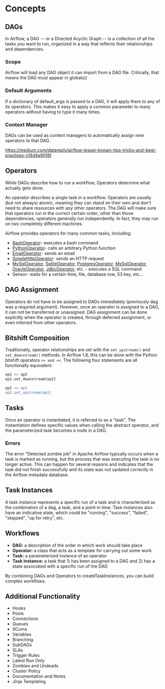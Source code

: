 # Concepts

## DAGs

In Airflow, a DAG -- or a Directed Acyclic Graph -- is a collection of all the tasks you want to run, organized in a way that reflects their relationships and dependencies.

### Scope

Airflow will load any DAG object it can import from a DAG file. Critically, that means the DAG must appear in globals()

### Default Arguments

If a dictionary of default_args is passed to a DAG, it will apply them to any of its operators. This makes it easy to apply a common parameter to many operators without having to type it many times.

### Context Manager

DAGs can be used as context managers to automatically assign new operators to that DAG.

https://medium.com/datareply/airflow-lesser-known-tips-tricks-and-best-practises-cf4d4a90f8f

## Operators

While DAGs describe how to run a workflow, Operators determine what actually gets done.

An operator describes a single task in a workflow. Operators are usually (but not always) atomic, meaning they can stand on their own and don't need to share resources with any other operators. The DAG will make sure that operators run in the correct certain order; other than those dependencies, operators generally run independently. In fact, they may run on two completely different machines.

Airflow provides operators for many common tasks, including:

- [BashOperator](https://airflow.apache.org/_api/airflow/operators/bash_operator/index.html#airflow.operators.bash_operator.BashOperator)- executes a bash command
- [PythonOperator](https://airflow.apache.org/_api/airflow/operators/python_operator/index.html#airflow.operators.python_operator.PythonOperator)- calls an arbitrary Python function
- [EmailOperator](https://airflow.apache.org/_api/airflow/operators/email_operator/index.html#airflow.operators.email_operator.EmailOperator)- sends an email
- [SimpleHttpOperator](https://airflow.apache.org/_api/airflow/operators/http_operator/index.html#airflow.operators.http_operator.SimpleHttpOperator)- sends an HTTP request
- [MySqlOperator](https://airflow.apache.org/_api/airflow/operators/mysql_operator/index.html#airflow.operators.mysql_operator.MySqlOperator), [SqliteOperator](https://airflow.apache.org/_api/airflow/operators/sqlite_operator/index.html#airflow.operators.sqlite_operator.SqliteOperator), [PostgresOperator](https://airflow.apache.org/_api/airflow/operators/postgres_operator/index.html#airflow.operators.postgres_operator.PostgresOperator), [MsSqlOperator](https://airflow.apache.org/_api/airflow/operators/mssql_operator/index.html#airflow.operators.mssql_operator.MsSqlOperator), [OracleOperator](https://airflow.apache.org/_api/airflow/operators/oracle_operator/index.html#airflow.operators.oracle_operator.OracleOperator), [JdbcOperator](https://airflow.apache.org/_api/airflow/operators/jdbc_operator/index.html#airflow.operators.jdbc_operator.JdbcOperator), etc. - executes a SQL command
- Sensor- waits for a certain time, file, database row, S3 key, etc...

## DAG Assignment

Operators do not have to be assigned to DAGs immediately (previously dag was a required argument). However, once an operator is assigned to a DAG, it can not be transferred or unassigned. DAG assignment can be done explicitly when the operator is created, through deferred assignment, or even inferred from other operators.

## Bitshift Composition

Traditionally, operator relationships are set with the `set_upstream()` and `set_downstream()` methods. In Airflow 1.8, this can be done with the Python bitshift operators `>> and <<`. The following four statements are all functionally equivalent:

```bash
op1 >> op2
op1.set_downstream(op2)

op2 << op1
op2.set_upstream(op1)
```

## Tasks

Once an operator is instantiated, it is referred to as a "task". The instantiation defines specific values when calling the abstract operator, and the parameterized task becomes a node in a DAG.

### Errors

The error "Detected zombie job" in Apache Airflow typically occurs when a task is marked as running, but the process that was executing the task is no longer active. This can happen for several reasons and indicates that the task did not finish successfully and its state was not updated correctly in the Airflow metadata database.

## Task Instances

A task instance represents a specific run of a task and is characterized as the combination of a dag, a task, and a point in time. Task instances also have an indicative state, which could be "running", "success", "failed", "skipped", "up for retry", etc.

## Workflows

- **DAG:** a description of the order in which work should take place
- **Operator:** a class that acts as a template for carrying out some work
- **Task:** a parameterized instance of an operator
- **Task Instance:** a task that 1) has been assigned to a DAG and 2) has a state associated with a specific run of the DAG

By combining DAGs and Operators to createTaskInstances, you can build complex workflows.

## Additional Functionality

- Hooks
- Pools
- Connections
- Queues
- XComs
- Variables
- Branching
- SubDAGs
- SLAs
- Trigger Rules
- Latest Run Only
- Zombies and Undeads
- Cluster Policy
- Documentation and Notes
- Jinja Templating

